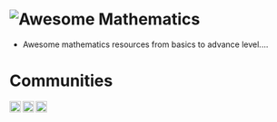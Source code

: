 # ![Awesome](https://cdn.rawgit.com/sindresorhus/awesome/d7305f38d29fed78fa85652e3a63e154dd8e8829/media/badge.svg) Mathematics
  
* Awesome mathematics resources from basics to advance level....


# Communities
<a href="https://math.stackexchange.com/">
  <img align="left" alt="UG" width="20px" height="20px" src="https://user-images.githubusercontent.com/49120051/128595377-760489ec-9a6f-4c56-a2c0-b2a79ff46e2b.png" />
</a>
<a href="https://mathoverflow.net/">
  <img align="left" alt="UG" width="20px" height="20px" src="https://user-images.githubusercontent.com/103634312/188804546-23e0f9f3-8b5d-411f-98f1-c65ec04251a0.png" />
</a>
<a href="https://www.wolframalpha.com/">
  <img align="left" alt="UG" width="20px" height="20px" src="https://user-images.githubusercontent.com/103634312/188806133-5029d507-867b-4236-bf9f-3eeb3201c896.png" />
</a>
